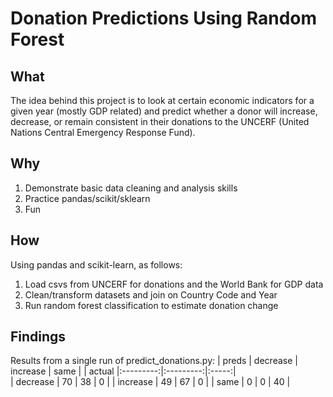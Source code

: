 # Donation Predictions Using Random Forest 

## What
The idea behind this project is to look at certain economic indicators for a given year (mostly GDP related) and predict whether a donor will increase, decrease, or remain consistent in their donations to the UNCERF (United Nations Central Emergency Response Fund).

## Why
1. Demonstrate basic data cleaning and analysis skills
2. Practice pandas/scikit/sklearn
3. Fun

## How
Using pandas and scikit-learn, as follows:
1. Load csvs from UNCERF for donations and the World Bank for GDP data
2. Clean/transform datasets and join on Country Code and Year
3. Run random forest classification to estimate donation change

## Findings
Results from a single run of predict_donations.py:
| preds		| decrease	| increase	| same	|
| actual	|:---------:|:---------:|:-----:|	
| decrease	| 70        |  38       | 0		|
| increase	|        49 |       67   |  0	|
| same		|      0    |     0     |  40	|
